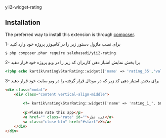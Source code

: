 yii2-widget-rating


## Installation

The preferred way to install this extension is through [composer](http://getcomposer.org/download/).


1- برای نصب ماژول دستور زیر را در کامپوزر پروژه خود وارد کنید

```
$ php composer.phar require salehasadi/yii2-rating
```
2- برا بخش نمایش امتیاز دهی کاربران کد زیر را در ویو پروژه خود قرار دهید

```php
<?php echo kartik\rating\StarRating::widget(['name' => 'rating_35','value' => 3,'pluginOptions' => ['displayOnly' => true]]);?>
```
3- برای بخش امتیاز دهی کد زیر که در مودال قرار گرفته را در ویو سایت خود قرار دهید

```html
<div class="modal">
    <div class="content vertical-align-middle">
		    
    	<?= kartik\rating\StarRating::widget(['name' => 'rating_1_'. $models->id,'pluginOptions' =>['showClear'=>false], 'pluginEvents' =>["rating.change" => "send_favorite_1_" . $models->id]]);?>
	
        <p>Please rate this app</p>
        <a href="" class="rate" id="">ثبت نظر</a>
        <a class="close-btn" href="#start">X</a>
    </div>
</div>
```